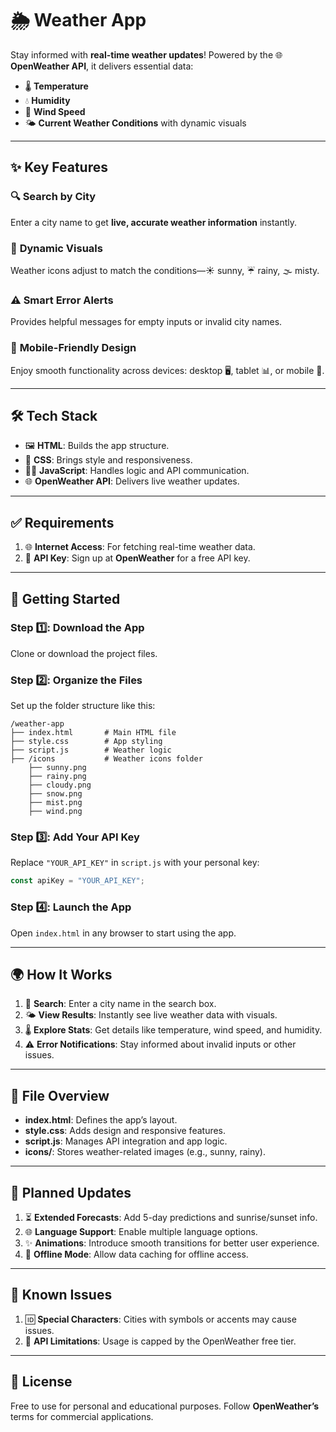 # 🌦️ **Weather App**  

Stay informed with **real-time weather updates**! Powered by the 🌐 **OpenWeather API**, it delivers essential data:  
- 🌡️ **Temperature**  
- 💧 **Humidity**  
- 💨 **Wind Speed**  
- 🌤️ **Current Weather Conditions** with dynamic visuals  

---

## ✨ **Key Features**  

### 🔍 **Search by City**  
Enter a city name to get **live, accurate weather information** instantly.  

### 🌈 **Dynamic Visuals**  
Weather icons adjust to match the conditions—☀️ sunny, ☔ rainy, 🌫️ misty.  

### ⚠️ **Smart Error Alerts**  
Provides helpful messages for empty inputs or invalid city names.  

### 📱 **Mobile-Friendly Design**  
Enjoy smooth functionality across devices: desktop 🖥️, tablet 📊, or mobile 📱.  

---

## 🛠️ **Tech Stack**  

- 🖼️ **HTML**: Builds the app structure.  
- 🎨 **CSS**: Brings style and responsiveness.  
- 🧑‍💻 **JavaScript**: Handles logic and API communication.  
- 🌐 **OpenWeather API**: Delivers live weather updates.  

---

## ✅ **Requirements**  

1. 🌐 **Internet Access**: For fetching real-time weather data.  
2. 🔑 **API Key**: Sign up at **OpenWeather** for a free API key.  

---

## 🚀 **Getting Started**  

### Step 1️⃣: **Download the App**  
Clone or download the project files.  

### Step 2️⃣: **Organize the Files**  
Set up the folder structure like this:  
```plaintext  
/weather-app  
├── index.html       # Main HTML file  
├── style.css        # App styling  
├── script.js        # Weather logic  
├── /icons           # Weather icons folder  
    ├── sunny.png  
    ├── rainy.png  
    ├── cloudy.png  
    ├── snow.png  
    ├── mist.png  
    ├── wind.png  
```  

### Step 3️⃣: **Add Your API Key**  
Replace `"YOUR_API_KEY"` in `script.js` with your personal key:  
```javascript  
const apiKey = "YOUR_API_KEY";  
```  

### Step 4️⃣: **Launch the App**  
Open `index.html` in any browser to start using the app.  

---

## 🌍 **How It Works**  

1. 🔎 **Search**: Enter a city name in the search box.  
2. 🌤️ **View Results**: Instantly see live weather data with visuals.  
3. 🌡️ **Explore Stats**: Get details like temperature, wind speed, and humidity.  
4. ⚠️ **Error Notifications**: Stay informed about invalid inputs or other issues.  

---

## 📂 **File Overview**  

- **index.html**: Defines the app’s layout.  
- **style.css**: Adds design and responsive features.  
- **script.js**: Manages API integration and app logic.  
- **icons/**: Stores weather-related images (e.g., sunny, rainy).  

---

## 🚀 **Planned Updates**  

1. ⏳ **Extended Forecasts**: Add 5-day predictions and sunrise/sunset info.  
2. 🌐 **Language Support**: Enable multiple language options.  
3. ✨ **Animations**: Introduce smooth transitions for better user experience.  
4. 📴 **Offline Mode**: Allow data caching for offline access.  

---

## 🐞 **Known Issues**  

1. 🆔 **Special Characters**: Cities with symbols or accents may cause issues.  
2. 🚦 **API Limitations**: Usage is capped by the OpenWeather free tier.  

---

## 📜 **License**  

Free to use for personal and educational purposes. Follow **OpenWeather’s** terms for commercial applications.  
